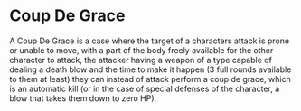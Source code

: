 # Coup De Grace

A Coup De Grace is a case where the target of a characters attack is prone or unable to move, with a part of the body freely available for the other character to attack, the attacker having a weapon of a type capable of dealing a death blow and the time to make it happen (3 full rounds available to them at least) they can instead of attack perform a coup de grace, which is an automatic kill (or in the case of special defenses of the character, a blow that takes them down to zero HP).

